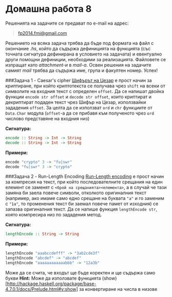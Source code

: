 Домашна работа 8
=========

Решенията на задачите се предават по e-mail на адрес:

>fp2014.fmi@gmail.com

Решението на всяка задача трябва да бъде под формата на файл с окончание *.hs*, който да съдържа дефиницията на функцията (със точната сигнатура дефинирана в условието на задачата) и евентуално други помощни дефиниции, необходими за реализацията. Файловете се изпращат като *attachment-и* в *mail-a*. Освен решения на задачите самият *mail* трябва да съдържа име, група и факултен номер. Успех!

###Задача 1 - Caesar's cipher
[Шифърът на Цезар](http://en.wikipedia.org/wiki/Caesar_cipher) е прост начин за криптиране, при който криптотекста се получава чрез `shift` на всеки от символите на входния текст с определен `offset`. Да се напишат двойка функции `encode str offset` и `decode str offset`, които криптират и декриптират подаден текст чрез Шифър на Цезар, използвайки зададения `offset`. За целта да се използват `ord` и `chr` функциите от `Data.Char` модула (`offset`-а да се прибавя към полученото чрез `ord` числово представяне на входния низ)

**Сигнатура:**

```haskell
encode :: String -> Int -> String
decode :: String -> Int -> String
```

**Примери:**

```haskell
encode "crypto" 3 -> "fu|swr"
decode "fu|swr" 3 -> "crypto"
```

###Задача 2 - Run-Length Encoding
[Run-Length encoding](http://en.wikipedia.org/wiki/Run-length_encoding) е прост начин за компресия на текст, при който последователните срещания на един елемент се заменят с `<брой на срещанията><елемента>`, а в случай че тази замяна би заела повече символи, отколкото оригиналния текст (например, ако имаме само едно срещане на буквата `"а"` и го заменим с `"1а"`, то променения текст би заемал повече памет от изходния) се запазва оригиналния текст. Да се напише функция `lengthEncode str`, която компресира низ по зададения метод.


**Сигнатура:**

```haskell
lengthEncode :: String -> String
```

**Примери:**

```haskell
lengthEncode "aaabccdefff" -> "3ab2cde3f"
lengthEncode "abcdef" -> "abcdef"
lengthEncode "aaaaaaaaaaaabbb" -> "12a3b"
```

Може да се счита, че входът ще бъде коректен и ще съдържа само букви
**Hint:** Може да използвате функцията (show)[http://hackage.haskell.org/package/base-4.7.0.1/docs/Prelude.html#v:show] за конвертиране на числа в низове
